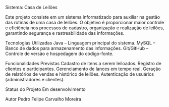  Sistema: Casa de Leilões

Este projeto consiste em um sistema informatizado para auxiliar na gestão das rotinas de uma casa de leilões.
O objetivo é proporcionar maior controle e eficiência nos processos de cadastro, organização e realização de leilões, garantindo segurança e rastreabilidade das informações.

 Tecnologias Utilizadas
 Java – Linguagem principal do sistema.
 MySQL – Banco de dados para armazenamento das informações.
 Git/GitHub – Controle de versão e hospedagem do código-fonte.

 Funcionalidades Previstas
Cadastro de itens a serem leiloados.
Registro de clientes e participantes.
Gerenciamento de lances em tempo real.
Geração de relatórios de vendas e histórico de leilões.
Autenticação de usuários (administradores e clientes).

Status do Projeto
 Em desenvolvimento 

 Autor
Pedro Felipe Carvalho Moreira
